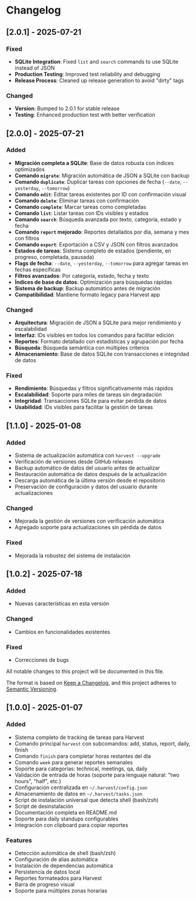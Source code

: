 # Changelog
## [2.0.1] - 2025-07-21

### Fixed
- **SQLite Integration**: Fixed `list` and `search` commands to use SQLite instead of JSON
- **Production Testing**: Improved test reliability and debugging
- **Release Process**: Cleaned up release generation to avoid "dirty" tags

### Changed
- **Version**: Bumped to 2.0.1 for stable release
- **Testing**: Enhanced production test with better verification

## [2.0.0] - 2025-07-21

### Added
- **Migración completa a SQLite**: Base de datos robusta con índices optimizados
- **Comando `migrate`**: Migración automática de JSON a SQLite con backup
- **Comando `duplicate`**: Duplicar tareas con opciones de fecha (`--date`, `--yesterday`, `--tomorrow`)
- **Comando `edit`**: Editar tareas existentes por ID con confirmación visual
- **Comando `delete`**: Eliminar tareas con confirmación
- **Comando `complete`**: Marcar tareas como completadas
- **Comando `list`**: Listar tareas con IDs visibles y estados
- **Comando `search`**: Búsqueda avanzada por texto, categoría, estado y fecha
- **Comando `report` mejorado**: Reportes detallados por día, semana y mes con filtros
- **Comando `export`**: Exportación a CSV y JSON con filtros avanzados
- **Estados de tareas**: Sistema completo de estados (pendiente, en progreso, completada, pausada)
- **Flags de fecha**: `--date`, `--yesterday`, `--tomorrow` para agregar tareas en fechas específicas
- **Filtros avanzados**: Por categoría, estado, fecha y texto
- **Índices de base de datos**: Optimización para búsquedas rápidas
- **Sistema de backup**: Backup automático antes de migración
- **Compatibilidad**: Mantiene formato legacy para Harvest app

### Changed
- **Arquitectura**: Migración de JSON a SQLite para mejor rendimiento y escalabilidad
- **Interfaz**: IDs visibles en todos los comandos para facilitar edición
- **Reportes**: Formato detallado con estadísticas y agrupación por fecha
- **Búsqueda**: Búsqueda semántica con múltiples criterios
- **Almacenamiento**: Base de datos SQLite con transacciones e integridad de datos

### Fixed
- **Rendimiento**: Búsquedas y filtros significativamente más rápidos
- **Escalabilidad**: Soporte para miles de tareas sin degradación
- **Integridad**: Transacciones SQLite para evitar pérdida de datos
- **Usabilidad**: IDs visibles para facilitar la gestión de tareas

## [1.1.0] - 2025-01-08

### Added
- Sistema de actualización automática con `harvest --upgrade`
- Verificación de versiones desde GitHub releases
- Backup automático de datos del usuario antes de actualizar
- Restauración automática de datos después de la actualización
- Descarga automática de la última versión desde el repositorio
- Preservación de configuración y datos del usuario durante actualizaciones

### Changed
- Mejorada la gestión de versiones con verificación automática
- Agregado soporte para actualizaciones sin pérdida de datos

### Fixed
- Mejorada la robustez del sistema de instalación

## [1.0.2] - 2025-07-18

### Added
- Nuevas características en esta versión

### Changed
- Cambios en funcionalidades existentes

### Fixed
- Correcciones de bugs



All notable changes to this project will be documented in this file.

The format is based on [Keep a Changelog](https://keepachangelog.com/en/1.0.0/),
and this project adheres to [Semantic Versioning](https://semver.org/spec/v2.0.0.html).

## [1.0.0] - 2025-01-07

### Added
- Sistema completo de tracking de tareas para Harvest
- Comando principal `harvest` con subcomandos: add, status, report, daily, finish
- Comando `finish` para completar horas restantes del día
- Comando `week` para generar reportes semanales
- Soporte para categorías: technical, meetings, qa, daily
- Validación de entrada de horas (soporte para lenguaje natural: "two hours", "half", etc.)
- Configuración centralizada en `~/.harvest/config.json`
- Almacenamiento de datos en `~/.harvest/tasks.json`
- Script de instalación universal que detecta shell (bash/zsh)
- Script de desinstalación
- Documentación completa en README.md
- Soporte para daily standups configurables
- Integración con clipboard para copiar reportes

### Features
- Detección automática de shell (bash/zsh)
- Configuración de alias automática
- Instalación de dependencias automática
- Persistencia de datos local
- Reportes formateados para Harvest
- Barra de progreso visual
- Soporte para múltiples zonas horarias 